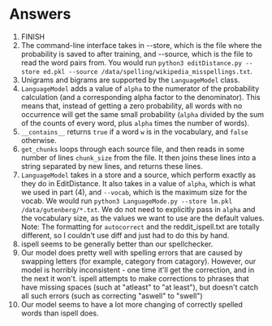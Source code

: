 # Answers

1. FINISH
2. The command-line interface takes in --store, which is the file where the probability is saved to after training, and --source, which is the file to read the word pairs from. You would run `python3 editDistance.py --store ed.pkl --source /data/spelling/wikipedia_misspellings.txt`.
3. Unigrams and bigrams are supported by the `LanguageModel` class.
4. `LanguageModel` adds a value of `alpha` to the numerator of the probability calculation (and a corresponding alpha factor to the denominator). This means that, instead of getting a zero probability, all words with no occurrence will get the same small probability (`alpha` divided by the sum of the counts of every word, plus `alpha` times the number of words).
5. `__contains__` returns `true` if a word `w` is in the vocabulary, and `false` otherwise.
6. `get_chunks` loops through each source file, and then reads in some number of lines `chunk_size` from the file. It then joins these lines into a string separated by new lines, and returns these lines.
7. `LanguageModel` takes in a store and a source, which perform exactly as they do in EditDistance. It also takes in a value of `alpha`, which is what we used in part (4), and `--vocab`, which is the maximum size for the vocab. We would run
   `python3 LanguageMode.py --store lm.pkl /data/gutenberg/*.txt`. We do not need to explicitly pass in `alpha` and the vocabulary size, as the values we want to use are the default values.
   Note: The formatting for `autocorrect` and the reddit_ispell.txt are totally different, so I couldn't use diff and just had to do this by hand.
8. ispell seems to be generally better than our spellchecker.
9. Our model does pretty well with spelling errors that are caused by swapping letters (for example, category from catagory). However, our model is horribly inconsistent - one time it'll get the correction, and in the next it won't. ispell attempts to make corrections to phrases that have missing spaces (such at "atleast" to "at least"), but doesn't catch all such errors (such as correcting "aswell" to "swell")
10. Our model seems to have a lot more changing of correctly spelled words than ispell does.
